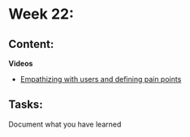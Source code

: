 # Week 22: 
## Content: 
 **Videos**
- [Empathizing with users and defining pain points](https://www.coursera.org/learn/start-ux-design-process/home/module/1)
## Tasks:
Document what you have learned 


